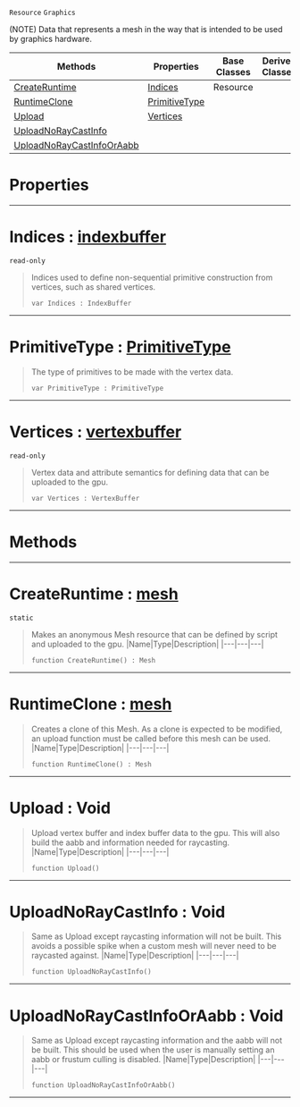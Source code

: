  `Resource` `Graphics`



(NOTE) Data that represents a mesh in the way that is intended to be used by graphics hardware.

|Methods|Properties|Base Classes|Derived Classes|
|---|---|---|---|
|[ CreateRuntime](https://github.com/ZilchEngine/ZilchDocs/blob/master/code_reference/class_reference/mesh.md#createruntime-zilch-engin)|[ Indices](https://github.com/ZilchEngine/ZilchDocs/blob/master/code_reference/class_reference/mesh.md#indices-zilch-engine-docu)|Resource| |
|[ RuntimeClone](https://github.com/ZilchEngine/ZilchDocs/blob/master/code_reference/class_reference/mesh.md#runtimeclone-zilch-engine)|[ PrimitiveType](https://github.com/ZilchEngine/ZilchDocs/blob/master/code_reference/class_reference/mesh.md#primitivetype-zilch-engin)| | |
|[ Upload](https://github.com/ZilchEngine/ZilchDocs/blob/master/code_reference/class_reference/mesh.md#upload-void)|[ Vertices](https://github.com/ZilchEngine/ZilchDocs/blob/master/code_reference/class_reference/mesh.md#vertices-zilch-engine-doc)| | |
|[ UploadNoRayCastInfo](https://github.com/ZilchEngine/ZilchDocs/blob/master/code_reference/class_reference/mesh.md#uploadnoraycastinfo-void)| | | |
|[ UploadNoRayCastInfoOrAabb](https://github.com/ZilchEngine/ZilchDocs/blob/master/code_reference/class_reference/mesh.md#uploadnoraycastinfooraab)| | | |


 #  Properties


---  
 #  Indices : [indexbuffer](https://github.com/ZilchEngine/ZilchDocs/blob/master/code_reference/class_reference/indexbuffer.md)

 `read-only`

> Indices used to define non-sequential primitive construction from vertices, such as shared vertices.
> ``` lang=cpp, name=Nada
> var Indices : IndexBuffer


---  
 #  PrimitiveType : [PrimitiveType](https://github.com/ZilchEngine/ZilchDocs/blob/master/code_reference/enum_reference.md#primitivetype)

> The type of primitives to be made with the vertex data.
> ``` lang=cpp, name=Nada
> var PrimitiveType : PrimitiveType


---  
 #  Vertices : [vertexbuffer](https://github.com/ZilchEngine/ZilchDocs/blob/master/code_reference/class_reference/vertexbuffer.md)

 `read-only`

> Vertex data and attribute semantics for defining data that can be uploaded to the gpu.
> ``` lang=cpp, name=Nada
> var Vertices : VertexBuffer


---  
 #  Methods


---  
 #  CreateRuntime : [mesh](https://github.com/ZilchEngine/ZilchDocs/blob/master/code_reference/class_reference/mesh.md)

 `static`

> Makes an anonymous Mesh resource that can be defined by script and uploaded to the gpu.
> |Name|Type|Description|
> |---|---|---|
> ``` lang=cpp, name=Nada
> function CreateRuntime() : Mesh
> ``` 


---  
 #  RuntimeClone : [mesh](https://github.com/ZilchEngine/ZilchDocs/blob/master/code_reference/class_reference/mesh.md)

> Creates a clone of this Mesh. As a clone is expected to be modified, an upload function must be called before this mesh can be used.
> |Name|Type|Description|
> |---|---|---|
> ``` lang=cpp, name=Nada
> function RuntimeClone() : Mesh
> ``` 


---  
 #  Upload : Void

> Upload vertex buffer and index buffer data to the gpu. This will also build the aabb and information needed for raycasting.
> |Name|Type|Description|
> |---|---|---|
> ``` lang=cpp, name=Nada
> function Upload()
> ``` 


---  
 #  UploadNoRayCastInfo : Void

> Same as Upload except raycasting information will not be built. This avoids a possible spike when a custom mesh will never need to be raycasted against.
> |Name|Type|Description|
> |---|---|---|
> ``` lang=cpp, name=Nada
> function UploadNoRayCastInfo()
> ``` 


---  
 #  UploadNoRayCastInfoOrAabb : Void

> Same as Upload except raycasting information and the aabb will not be built. This should be used when the user is manually setting an aabb or frustum culling is disabled.
> |Name|Type|Description|
> |---|---|---|
> ``` lang=cpp, name=Nada
> function UploadNoRayCastInfoOrAabb()
> ``` 


---  
 

 